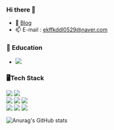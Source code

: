 ### Hi there 👋

<!--
**ekdud0529/ekdud0529** is a ✨ _special_ ✨ repository because its `README.md` (this file) appears on your GitHub profile.

Here are some ideas to get you started:

- 🔭 I’m currently working on ...
- 🌱 I’m currently learning ...
- 👯 I’m looking to collaborate on ...
- 🤔 I’m looking for help with ...
- 💬 Ask me about ...
- 📫 How to reach me: ...
- 😄 Pronouns: ...
- ⚡ Fun fact: ...
-->
- 🌱 [Blog](https://wldwlddl59.tistory.com/)
- 📫 E-mail : ekffkddl0529@naver.com

### 📖 Education
- <img src="https://img.shields.io/badge/42SEOUL-000000?style=flat-square&logo=42&logoColor=white"/>  

### 🖥️Tech Stack
<img src="https://img.shields.io/badge/Spring-6DB33F?style=flat&logo=Spring&logoColor=white"/> <img src="https://img.shields.io/badge/Spring Boot-6DB33F?style=flat&logo=Spring Boot&logoColor=white"/>  
<img src="https://img.shields.io/badge/Java-007396?style=flat&logo=Java&logoColor=white"/> <img src="https://img.shields.io/badge/C++-00599C?style=flat&logo=C++&logoColor=white"/> <img src="https://img.shields.io/badge/C-00599C?style=flat&logo=C&logoColor=white"/>  
<img src="https://img.shields.io/badge/Oracle-F80000?style=flat&logo=Oracle&logoColor=white"/> <img src="https://img.shields.io/badge/Git-F05032?style=flat&logo=Git&logoColor=white"/> <img src="https://img.shields.io/badge/Linux-FCC624?style=flat&logo=Linux&logoColor=white"/>

![Anurag's GitHub stats](https://github-readme-stats.vercel.app/api?username=ekdud0529&show_icons=true&theme=flag-india)  
